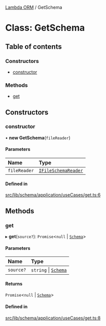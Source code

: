 [Lambda ORM](../README.md) / GetSchema

# Class: GetSchema

## Table of contents

### Constructors

- [constructor](GetSchema.md#constructor)

### Methods

- [get](GetSchema.md#get)

## Constructors

### constructor

• **new GetSchema**(`fileReader`)

#### Parameters

| Name | Type |
| :------ | :------ |
| `fileReader` | [`IFileSchemaReader`](../interfaces/IFileSchemaReader.md) |

#### Defined in

[src/lib/schema/application/useCases/get.ts:6](https://github.com/FlavioLionelRita/lambdaorm/blob/45e3c40a/src/lib/schema/application/useCases/get.ts#L6)

## Methods

### get

▸ **get**(`source?`): `Promise`<``null`` \| [`Schema`](../interfaces/Schema.md)\>

#### Parameters

| Name | Type |
| :------ | :------ |
| `source?` | `string` \| [`Schema`](../interfaces/Schema.md) |

#### Returns

`Promise`<``null`` \| [`Schema`](../interfaces/Schema.md)\>

#### Defined in

[src/lib/schema/application/useCases/get.ts:8](https://github.com/FlavioLionelRita/lambdaorm/blob/45e3c40a/src/lib/schema/application/useCases/get.ts#L8)
